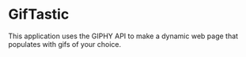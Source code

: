# GifTastic

This application uses the GIPHY API to make a dynamic web page that populates with gifs of your choice. 
